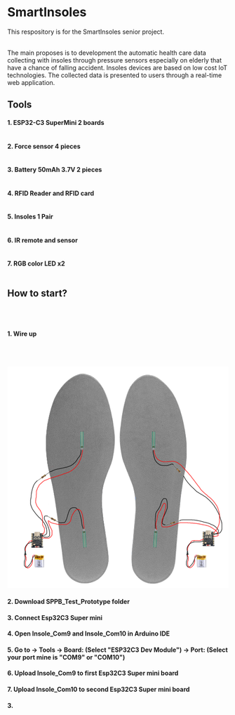 <h1>SmartInsoles</h1>
This respository is for the SmartInsoles senior project.<br><br>

The main proposes is to development the automatic health care data collecting with insoles through pressure sensors especially on elderly that have a chance of falling accident. Insoles devices are based on low cost IoT technologies. The collected data is presented to users through a real-time web application.

<h2>Tools</h2>
<h4>1. ESP32-C3 SuperMini 2 boards<br><br></h4>
<h4>2. Force sensor 4 pieces<br><br></h4>
<h4>3. Battery 50mAh 3.7V 2 pieces<br><br></h4>
<h4>4. RFID Reader and RFID card<br><br></h4>
<h4>5. Insoles 1 Pair<br><br></h4>
<h4>6. IR remote and sensor<br><br></h4>
<h4>7. RGB color LED x2<br><br></h4>
<h2>How to start?</h2><br><br>
<h4><h4>1. Wire up</h4><br><br></h4>

![image alt](https://github.com/PongkunSK/Smart_Insoles/blob/main/Insoles%20Under%20Prototype.jpg?raw=true)

<h4>2. Download SPPB_Test_Prototype folder</h4>
<h4>3. Connect Esp32C3 Super mini</h4>
<h4>4. Open Insole_Com9 and Insole_Com10 in Arduino IDE </h4>
<h4>5. Go to -> Tools -> Board: (Select "ESP32C3 Dev Module") -> Port: (Select your port mine is "COM9" or "COM10")</h4>
<h4>6. Upload Insole_Com9 to first Esp32C3 Super mini board</h4>
<h4>7. Upload Insole_Com10 to second Esp32C3 Super mini board</h4>
<h4>3. </h4>
